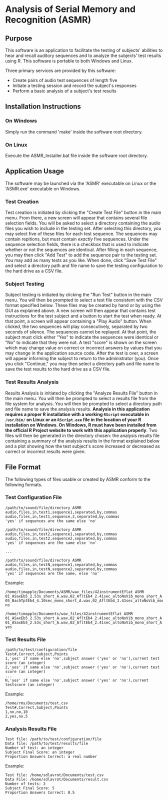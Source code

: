 # Analysis of Serial Memory and Recognition (ASMR)
## Purpose
This software is an application to facilitate the testing of subjects' abilities to hear and recall auditory sequences and to analyze the subjects' test results using R. This software is portable to both Windows and Linux.

Three primary services are provided by this software:
* Create pairs of audio test sequences of length five
* Initiate a testing session and record the subject's responses
* Perform a basic analysis of a subject's test results

## Installation Instructions
### On Windows
Simply run the command 'make' inside the software root directory.

### On Linux
Execute the ASMR_Installer.bat file inside the software root directory.

## Application Usage
The software may be launched via the 'ASMR' executable on Linux or the 'ASMR.exe' executable on Windows.

### Test Creation
Test creation is initiated by clicking the "Create Test File" button in the main menu. From there, a new screen will appear that contains several file selection fields. You will be asked to select a directory containing the audio files you wish to include in the testing set. After selecting this directory, you may select five of these files for each test sequence. The sequences may contain repitions, but must contain *exactly* five sequences. Under the sequence selection fields, there is a checkbox that is used to indicate whether or not the sequences are identical. After filling in each sequence, you may then click "Add Test" to add the sequence pair to the testing set. You may add as many tests as you like. When done, click "Save Test File" and select a directory path and file name to save the testing configuration to the hard drive as a CSV file.

### Subject Testing
Subject testing is initiated by clicking the "Run Test" button in the main menu. You will then be prompted to select a test file consistent with the CSV format specified below. These files may be created by hand or by using the GUI as explained above. A new screen will then appear that contains test instructions for the test subject and a button to start the test when ready. At that point, a screen will appear containing a "Play Audio" button. When clicked, the two sequences will play consecutively, separated by two seconds of silence. The sequences cannot be replayed. At that point, the subject must click either "Yes" to indicate the sequences were identical or "No" to indicate that they were not. A test "score" is shown on the screen which may change value on correct or incorrect answers by values that you may change in the application source code. After the test is over, a screen will appear informing the subject to return to the administrator (you). Once you click "Continue," you may then select a directory path and file name to save the test results to the hard drive as a CSV file.

### Test Results Analysis
Results Analysis is initiated by clicking the "Analyze Results File" button in the main menu. You will then be prompted to select a results file from the file system for analysis. You will then be prompted to select a directory path and file name to save the analysis results. **Analysis in this application requires a proper R installation with a working `RScript` executable in `/usr/bin/` on Linux or an `RScript.exe` file in the location of your R installation on Windows. On Windows, R must have been installed from the official R Project website to work with this application properly**. Two files will then be generated in the directory chosen: the analysis results file containing a summary of the analysis results in the format explained below and a plot showing how the test subject's score increased or decreased as correct or incorrect results were given.

## File Format
The following types of files usable or created by ASMR conform to the following formats.
### Test Configuration File
```
/path/to/sound/file/directory ASMR
audio,files,in,test1,sequence1,separated,by,commas
audio,files,in,test1,sequence,2,separated,by,commas
'yes' if sequences are the same else 'no'

/path/to/sound/file/directory ASMR
audio,files,in,test2,sequence1,separated,by,commas
audio,files,in,test2,sequence2,separated,by,commas
'yes' if sequences are the same else 'no'

...

/path/to/sound/file/directory ASMR
audio,files,in,testN,sequence1,separated,by,commas
audio,files,in,testN,sequence2,separated,by,commas
'yes' if sequences are the same, else 'no'

```
Example:
```
/home/timapple/Documents/ASMR/wav_files/42instrumentEflat ASMR
01_ASaxEb5_2.53s_short_A.wav,02_AfltEb4_2.41sec_altoNoVib_mono_short_A.wav,03_AltoShawm_Eb4_mono_short_A.wav,04_BFltEb4_4.05sec_vibrato_mono_short_A.wav,05_BachTptEb4_4.10sec_mono_short_A.wav
05_BachTptEb4_4.10sec_mono_short_A.wav,02_AfltEb4_2.41sec_altoNoVib_mono_short_A.wav,03_AltoShawm_Eb4_mono_short_A.wav,04_BFltEb4_4.05sec_vibrato_mono_short_A.wav,05_BachTptEb4_4.10sec_mono_short_A.wav
no

/home/timapple/Documents/wav_files/42instrumentEflat ASMR
01_ASaxEb5_2.53s_short_A.wav,02_AfltEb4_2.41sec_altoNoVib_mono_short_A.wav,03_AltoShawm_Eb4_mono_short_A.wav,04_BFltEb4_4.05sec_vibrato_mono_short_A.wav,04_BFltEb4_4.05sec_vibrato_mono_short_A.wav
01_ASaxEb5_2.53s_short_A.wav,02_AfltEb4_2.41sec_altoNoVib_mono_short_A.wav,03_AltoShawm_Eb4_mono_short_A.wav,04_BFltEb4_4.05sec_vibrato_mono_short_A.wav,04_BFltEb4_4.05sec_vibrato_mono_short_A.wav
yes

```

### Test Results File
```
/path/to/test/configuration/file
Test#,Correct,Subject,Points
1,'yes' if same else 'no',subject answer ('yes' or 'no'),current test score (an integer)
2,'yes' if same else 'no',subject answer ('yes' or 'no'),current test score (an integer)
...
N,'yes' if same else 'no',subject answer ('yes' or 'no'),current testscore (an integer)
```
Example:
```
/home/rms/Documents/test.csv
Test#,Correct,Subject,Points
1,no,no,10
2,yes,no,5
```

### Analysis Results File
```
Test file: /path/to/test/configuration/file
Data file: /path/to/test/results/file
Number of test: an integer
Subject Final Score: an integer
Proportion Answers Correct: a real number
```
Example:
```
Test file: /home/sdlavrot/Documents/test.csv
Data File: /home/sdlavrot/Documents/result.csv
Number of tests: 2
Subject Final Score: 5
Proportion Answers Correct: 0.5
```
